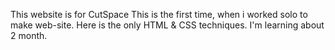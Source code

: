 This website is for CutSpace
This is the first time, when i worked solo to make web-site.
Here is the only HTML & CSS techniques.
I'm learning about 2 month.